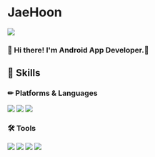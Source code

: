 # JaeHoon

<img src="https://img.shields.io/badge/tjwogns0820@gmail.com-EA4335?style=flat-square&logo=Gmail&logoColor=white"/>

### 👋 Hi there! I'm Android App Developer.🔋




<!--
**tjwogns/tjwogns** is a ✨ _special_ ✨ repository because its `README.md` (this file) appears on your GitHub profile.

Here are some ideas to get you started:

- 🔭 I’m currently working on ...
- 🌱 I’m currently learning ...
- 👯 I’m looking to collaborate on ...
- 🤔 I’m looking for help with ...
- 💬 Ask me about ...
- 📫 How to reach me: ...
- 😄 Pronouns: ...
- ⚡ Fun fact: ...
-->

## 📖 Skills
### ✏ Platforms & Languages
<img src="https://img.shields.io/badge/Android-3DDC84?style=flat-square&logo=Android&logoColor=white"/> <img src="https://img.shields.io/badge/Java-007396?style=flat-square&logo=Java&logoColor=white"/> <img src="https://img.shields.io/badge/kotlin-7F52FF?style=flat-square&logo=Kotlin&logoColor=white"/>

### 🛠 Tools

<img src="https://img.shields.io/badge/firebase-FFCA28?style=flat-square&logo=Firebase&logoColor=white"/> <img src="https://img.shields.io/badge/git-F05032?style=flat-square&logo=Git&logoColor=white"/> <img src="https://img.shields.io/badge/github-181717?style=flat-square&logo=GitHub&logoColor=white"/> <img src="https://img.shields.io/badge/androidstudio-3DDC84?style=flat-square&logo=AndroidStudio&logoColor=white"/>
